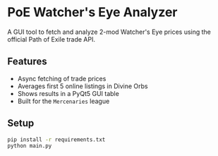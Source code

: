 # PoE Watcher's Eye Analyzer

A GUI tool to fetch and analyze 2-mod Watcher's Eye prices using the official Path of Exile trade API.

## Features

- Async fetching of trade prices
- Averages first 5 online listings in Divine Orbs
- Shows results in a PyQt5 GUI table
- Built for the `Mercenaries` league

## Setup

```bash
pip install -r requirements.txt
python main.py
